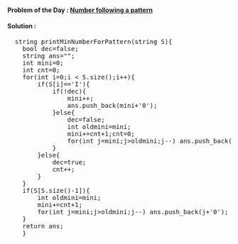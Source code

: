 #### Problem of the Day : [Number following a pattern](https://www.geeksforgeeks.org/problems/number-following-a-pattern3126/1)

#### Solution :
<pre>
  string printMinNumberForPattern(string S){
    bool dec=false;
    string ans="";
    int mini=0;
    int cnt=0;
    for(int i=0;i < S.size();i++){
        if(S[i]=='I'){
            if(!dec){ 
                mini++;
                ans.push_back(mini+'0');
            }else{
                dec=false;
                int oldmini=mini;
                mini+=cnt+1;cnt=0;
                for(int j=mini;j>oldmini;j--) ans.push_back(j+'0');
            }
        }else{
            dec=true;
            cnt++; 
        }
    }
    if(S[S.size()-1]){
        int oldmini=mini;
        mini+=cnt+1;
        for(int j=mini;j>oldmini;j--) ans.push_back(j+'0');    
    }
    return ans;
    }
</pre>
